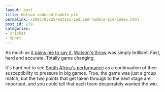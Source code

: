 ```yaml
---
layout: post
title: Watson induced humble pie
permalink: /2007/03/25/watson-induced-humble-pie/index.html
post_id: 279
categories: 
- cricket
- Sport
---
```


 As much as <a href="http://jordanbrock.com/2007/2/11/watson-induced-apathy">it pains me to say it</a>, <a href="http://content-aus.cricinfo.com/wc2007/content/current/story/287132.html">Watson's throw</a> was simply brilliant. Fast, hard and accurate. Totally game changing.




It's hard not to see <a href="http://content-aus.cricinfo.com/wc2007/engine/match/247478.html">South Africa's performance</a> as a continuation of their susceptibility to pressure in big games. True, the game was just a group match, but the two points that get taken through to the next stage are important, and you could tell that each team desperately wanted the win.

